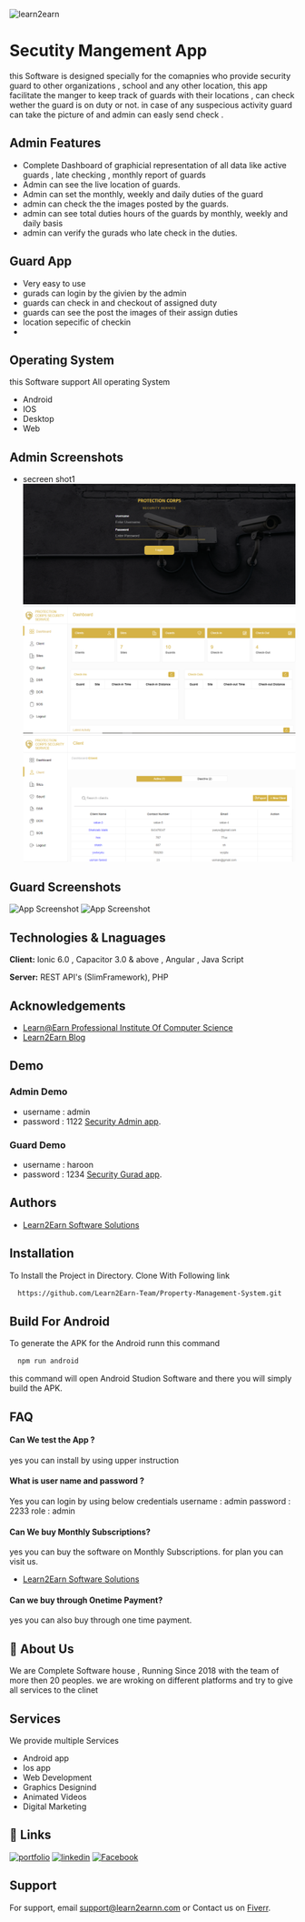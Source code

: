
![learn2earn](https://learn2earnn.com/Portfolio/learn2earn_institute.jpeg)


# Secutity Mangement App
this Software is designed specially for the comapnies who provide security guard to other organizations , school and any other location, this app facilitate the manger to keep track of guards with their locations , can check wether the guard is on duty or not. in case of any suspecious activity guard can take the picture of and admin can easly send check .

  


## Admin Features
- Complete Dashboard of graphicial representation of all data like active guards , late checking , monthly report of guards 
- Admin can see the live location of guards. 
- Admin can set the monthly, weekly and daily duties of the guard 
- admin can check the the images posted by the guards. 
- admin can see total duties hours of the guards by monthly, weekly and daily basis
- admin can verify the gurads who late check in the duties. 

## Guard App
- Very easy to use 
- gurads can login by the givien by the admin 
- guards can check in and checkout of assigned duty 
- guards can see the post the images of their assign duties 
- location sepecific of checkin
-  



## Operating System 
this Software support All operating System 
- Android
- IOS
- Desktop
- Web
## Admin Screenshots

 - secreen shot1
 ![App Screenshot](Screenshot/1.PNG)
![App Screenshot](Screenshot/2.PNG)
![App Screenshot](Screenshot/3.PNG)

## Guard Screenshots

![App Screenshot](mobile(1).png)
![App Screenshot](mobile.png)
## Technologies & Lnaguages 

**Client:** Ionic 6.0 , Capacitor 3.0 & above , Angular , Java Script 

**Server:** REST API's (SlimFramework), PHP 


## Acknowledgements

 - [Learn@Earn Professional Institute Of Computer Science](https://learn2earnn.com)
 - [Learn2Earn Blog](https://ioniccapacitor.com)
 


## Demo
### Admin Demo

 - username : admin
 - password : 1122
[Security Admin app](https://learn2earn-security-admin.netlify.app).


 ### Guard Demo
 - username : haroon
 - password : 1234
[Security Gurad app](https://learn2earn-security-guard-app.netlify.app).



## Authors

- [Learn2Earn Software Solutions](https://github.com/orgs/Learn2Earn-Team)


## Installation

To Install the Project in Directory. Clone With Following link 

```bash
  https://github.com/Learn2Earn-Team/Property-Management-System.git
```
    
## Build For Android

To generate the APK for the Android runn this command 


```bash
  npm run android
```

this command will open Android Studion Software 
and there you will simply build the APK.


## FAQ

#### Can We test the App ?

yes you can install by using upper instruction 

#### What is user name and password ?

Yes you can login by using below credentials
username : admin
password : 2233
role : admin

#### Can We buy Monthly Subscriptions?
yes you can buy the software on Monthly Subscriptions.
for plan you can visit us.
- [Learn2Earn Software Solutions](https://github.com/orgs/Learn2Earn-Team)

#### Can we buy through Onetime Payment?

yes you can also buy through one time payment.
## 🚀 About Us
We are Complete Software house , Running Since 2018 with the team of more then 20 peoples.
we are wroking on different platforms and try to give all services to the clinet 




## Services 
We provide multiple Services
- Android app 
- Ios app 
- Web Development 
- Graphics Designind 
- Animated Videos 
- Digital Marketing 
## 🔗 Links
[![portfolio](https://img.shields.io/badge/my_portfolio-000?style=for-the-badge&logo=ko-fi&logoColor=white)](https://learn2earnn.com/L2E_Portfolio.html)
[![linkedin](https://img.shields.io/badge/linkedin-0A66C2?style=for-the-badge&logo=linkedin&logoColor=white)](https://www.linkedin.com/in/learn2earn-software-solutions-2b62b9262/)
[![Facebook](https://img.shields.io/badge/Facebook-1DA1F2?style=for-the-badge&logo=facebook&logoColor=white)](https://web.facebook.com/Learn2Earn.Institute)


## Support

For support, email support@learn2earnn.com or Contact us on  [Fiverr](https://www.fiverr.com/learn2earnpk).

